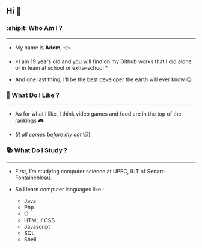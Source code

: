 ## Hi  👋


### :shipit: Who Am I ? 
---

* My name is **Adem**, :point_left:

* *I am 19 years old and you will find on my Github works that I did alone or in team at school or extra-school * 

* And one last thing, I’ll be the best developer the earth will ever know :smirk:





### 💫 What Do I Like ?
---

* As for what I like, I think video games and food are in the top of the rankings :video_game:

* (*it all comes before my cat* :cat:) 





### 📚 What Do I Study ?
---

* First, I’m studying computer science at UPEC, IUT of Senart-Fontainebleau.

* So I learn computer languages like :

  + Java
  + Php
  + C
  + HTML / CSS
  + Javascript
  + SQL
  + Shell


